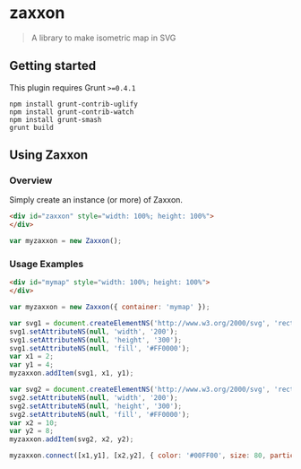 zaxxon
======

> A library to make isometric map in SVG

## Getting started
This plugin requires Grunt `>=0.4.1`

```shell
npm install grunt-contrib-uglify
npm install grunt-contrib-watch
npm install grunt-smash
grunt build
```

## Using Zaxxon

### Overview
Simply create an instance (or more) of Zaxxon.

```html
<div id="zaxxon" style="width: 100%; height: 100%">
</div>
```

```js
var myzaxxon = new Zaxxon();
```

### Usage Examples

```html
<div id="mymap" style="width: 100%; height: 100%">
</div>
```

```js
var myzaxxon = new Zaxxon({ container: 'mymap' });

var svg1 = document.createElementNS('http://www.w3.org/2000/svg', 'rect');
svg1.setAttributeNS(null, 'width', '200');
svg1.setAttributeNS(null, 'height', '300');
svg1.setAttributeNS(null, 'fill', '#FF0000');
var x1 = 2;
var y1 = 4;
myzaxxon.addItem(svg1, x1, y1);

var svg2 = document.createElementNS('http://www.w3.org/2000/svg', 'rect');
svg2.setAttributeNS(null, 'width', '200');
svg2.setAttributeNS(null, 'height', '300');
svg2.setAttributeNS(null, 'fill', '#FF0000');
var x2 = 10;
var y2 = 8;
myzaxxon.addItem(svg2, x2, y2);

myzaxxon.connect([x1,y1], [x2,y2], { color: '#00FF00', size: 80, particles: { quantity: 10, speed: 20 } });
```